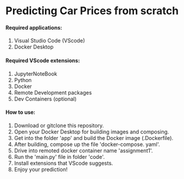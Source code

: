# Predicting Car Prices from scratch

#### Required applications:
1. Visual Studio Code (VScode)
2. Docker Desktop
   
#### Required VScode extensions:
1. JupyterNoteBook
2. Python
3. Docker
4. Remote Development packages
5. Dev Containers (optional)

#### How to use:
1. Download or gitclone this repository.
2. Open your Docker Desktop for building images and composing.
3. Get into the folder 'app' and build the Docker image (.Dockerfile).
4. After building, compose up the file 'docker-compose. yaml'.
5. Drive into remoted docker container name 'assignment1'.
6. Run the 'main.py' file in folder 'code'.
7. Install extensions that VScode suggests.
8. Enjoy your prediction! 
